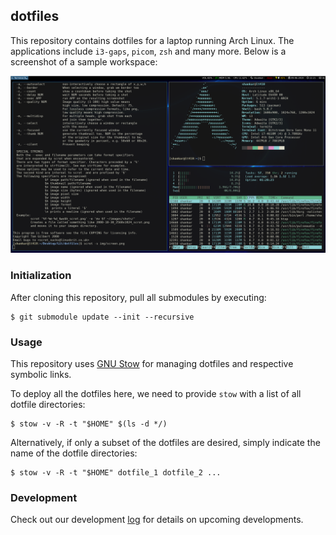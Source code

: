 ## dotfiles

This repository contains dotfiles for a laptop running Arch Linux. The applications include `i3-gaps`, `picom`, `zsh` and many more. Below is a screenshot of a sample workspace:

<p align="center">
<img src="screenshot.png" width="700">
</p>

### Initialization

After cloning this repository, pull all submodules by executing:

```shell
$ git submodule update --init --recursive
```

### Usage

This repository uses [GNU Stow](https://www.gnu.org/software/stow/) for managing dotfiles and respective symbolic links.

To deploy all the dotfiles here, we need to provide `stow` with a list of all dotfile directories:

```shell
$ stow -v -R -t "$HOME" $(ls -d */)
```

Alternatively, if only a subset of the dotfiles are desired, simply indicate the name of the dotfile directories:

```shell
$ stow -v -R -t "$HOME" dotfile_1 dotfile_2 ...
```

### Development

Check out our development [log](develop.md) for details on upcoming developments.

<!--  LocalWords:  dotfiles img src png dotfile
 -->
